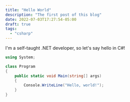 ```yaml
---
title: "Hello World"
description: "The first post of this blog"
date: 2022-07-03T17:27:54-05:00
draft: true
tags:
  - "csharp"
---
```


I'm a self-taught .NET developer, so let's say hello in C#!

```csharp
using System;

class Program
{
    public static void Main(string[] args)
    {
        Console.WriteLine("Hello, world!");
    }
}
```
